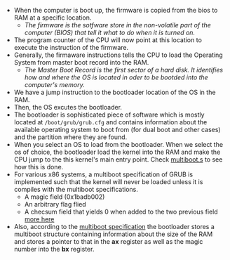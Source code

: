 - When the computer is boot up, the firmware is copied from the bios to RAM at a specific location.
	- *The firmware is the sotfware store in the non-volatile part of the computer (BIOS) that tell it what to do when it is turned on.*
- The program counter of the CPU will now point at this location to execute the instruction of the firmware.
- Generally, the firmaware instructions tells the CPU to load the Operating System from master boot record into the RAM.
	- *The Master Boot Record is the first sector of a hard disk. It identifies how and where the OS is located in oder to be bootded into the computer's memory.*
- We have a jump instruction to the bootloader location of the OS in the RAM.
- Then, the OS excutes the bootloader.
- The bootloader is sophisticated piece of software which is mostly located at `/boot/grub/grub.cfg` and contains information about the available operating system to boot from (for dual boot and other cases) and the partition where they are found.
- When you select an OS to load from the bootloader. When we select the os of choice, the bootloader load the kernel into the RAM and make the CPU jump to the this kernel's main entry point. Check [multiboot.s](https://github.com/ArnolFokam/salad-OS/blob/main/kernel/arch/i386/boot/multiboot.s) to see how this is done.
- For various x86 systems, a multiboot specification of GRUB is implemented such that the kernel will never be loaded unless it is compiles with the multiboot specifications.
	- A magic field (0x1badb002)
	- An arbitrary flag flied
	- A checsum field that yields 0 when added to the two previous field
	[more here](https://stackoverflow.com/questions/34183799/how-does-this-assembly-bootloader-code-work)
- Also, according to the [multiboot specification](https://wiki.osdev.org/Multiboot) the bootloader stores a multiboot structure containing information about the size of the RAM and stores a pointer to that in the **ax** register as well as the magic number into the **bx** register.